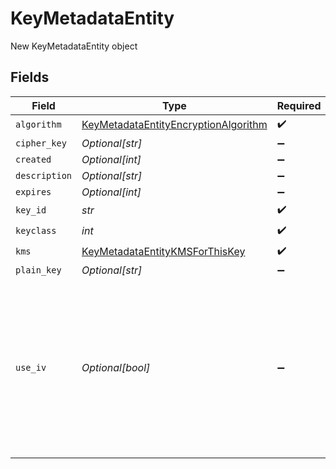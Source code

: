 # KeyMetadataEntity

New KeyMetadataEntity object


## Fields

| Field                                                                                                                                                                        | Type                                                                                                                                                                         | Required                                                                                                                                                                     | Description                                                                                                                                                                  |
| ---------------------------------------------------------------------------------------------------------------------------------------------------------------------------- | ---------------------------------------------------------------------------------------------------------------------------------------------------------------------------- | ---------------------------------------------------------------------------------------------------------------------------------------------------------------------------- | ---------------------------------------------------------------------------------------------------------------------------------------------------------------------------- |
| `algorithm`                                                                                                                                                                  | [KeyMetadataEntityEncryptionAlgorithm](../../models/shared/keymetadataentityencryptionalgorithm.md)                                                                          | :heavy_check_mark:                                                                                                                                                           | N/A                                                                                                                                                                          |
| `cipher_key`                                                                                                                                                                 | *Optional[str]*                                                                                                                                                              | :heavy_minus_sign:                                                                                                                                                           | N/A                                                                                                                                                                          |
| `created`                                                                                                                                                                    | *Optional[int]*                                                                                                                                                              | :heavy_minus_sign:                                                                                                                                                           | N/A                                                                                                                                                                          |
| `description`                                                                                                                                                                | *Optional[str]*                                                                                                                                                              | :heavy_minus_sign:                                                                                                                                                           | N/A                                                                                                                                                                          |
| `expires`                                                                                                                                                                    | *Optional[int]*                                                                                                                                                              | :heavy_minus_sign:                                                                                                                                                           | N/A                                                                                                                                                                          |
| `key_id`                                                                                                                                                                     | *str*                                                                                                                                                                        | :heavy_check_mark:                                                                                                                                                           | N/A                                                                                                                                                                          |
| `keyclass`                                                                                                                                                                   | *int*                                                                                                                                                                        | :heavy_check_mark:                                                                                                                                                           | N/A                                                                                                                                                                          |
| `kms`                                                                                                                                                                        | [KeyMetadataEntityKMSForThisKey](../../models/shared/keymetadataentitykmsforthiskey.md)                                                                                      | :heavy_check_mark:                                                                                                                                                           | N/A                                                                                                                                                                          |
| `plain_key`                                                                                                                                                                  | *Optional[str]*                                                                                                                                                              | :heavy_minus_sign:                                                                                                                                                           | N/A                                                                                                                                                                          |
| `use_iv`                                                                                                                                                                     | *Optional[bool]*                                                                                                                                                             | :heavy_minus_sign:                                                                                                                                                           | Seed encryption with a [nonce](https://en.wikipedia.org/wiki/Cryptographic_nonce) to make the key more random and unique. Must be toggled on with the aes-256-gcm algorithm. |